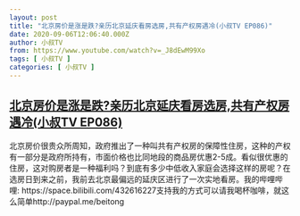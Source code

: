 ```yaml
---
layout: post
title: "北京房价是涨是跌?亲历北京延庆看房选房,共有产权房遇冷(小叔TV EP086)"
date: 2020-09-06T12:06:40.000Z
author: 小叔TV
from: https://www.youtube.com/watch?v=_J8dEwM99Xo
tags: [ 小叔TV ]
categories: [ 小叔TV ]
---
```

<!--1599394000000-->
[北京房价是涨是跌?亲历北京延庆看房选房,共有产权房遇冷(小叔TV EP086)](https://www.youtube.com/watch?v=_J8dEwM99Xo)
------

<div>
北京房价很贵众所周知，政府推出了一种叫共有产权房的保障性住房，这种的产权有一部分是政府所持有，市面价格也比同地段的商品房优惠2-5成。看似很优惠的住房，这对购房者是一种福利吗？到底有多少中低收入家庭会选择这样的房呢？在选房日到来之前，我前去北京最偏远的延庆区进行了一次实地看房。我的哔哩哔哩: https://space.bilibili.com/432616227支持我的方式可以请我喝杯咖啡，就这么简单http://paypal.me/beitong
</div>
